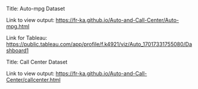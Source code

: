 Title: Auto-mpg Dataset


Link to view output: https://fr-ka.github.io/Auto-and-Call-Center/Auto-mpg.html


Link for Tableau: https://public.tableau.com/app/profile/f.k4921/viz/Auto_17017331755080/Dashboard1

Title: Call Center Dataset

Link to view output: https://fr-ka.github.io/Auto-and-Call-Center/callcenter.html
